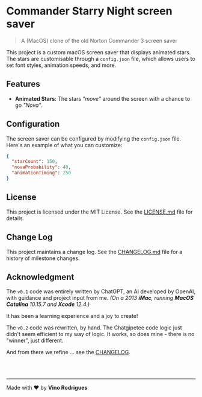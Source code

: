 # Commander Starry Night screen saver

> A (MacOS) clone of the old Norton Commander 3 screen saver

This project is a custom macOS screen saver that displays animated stars. The stars are customisable through a `config.json` file, which allows users to set font styles, animation speeds, and more.

## Features

- **Animated Stars**: The stars *"move"* around the screen with a chance to go *"Nova"*.

## Configuration

The screen saver can be configured by modifying the `config.json` file. Here's an example of what you can customize:

```json
{
  "starCount": 150,
  "novaProbability": 40,
  "animationTiming": 250
}
```

## License

This project is licensed under the MIT License. See the [LICENSE.md](LICENSE.md) file for details.

## Change Log

This project maintains a change log.  See the [CHANGELOG.md](CHANGELOG.md) file for a history of milestone changes.

## Acknowledgment

The `v0.1` code was entirely written by ChatGPT, an AI developed by OpenAI, with guidance and project input from me. *(On a 2013 **iMac**, running **MacOS Catalina** 10.15.7 and **Xcode** 12.4.)*

It has been a learning experience and a joy to create!

The `v0.2` code was rewritten, by hand.  The Chatgipetee code logic just didn't seem efficient to my way of logic.  It works, so does mine - there is no "winner", just different.

And from there we refine ... see the [CHANGELOG](CHANGELOG.md).


&nbsp;<br>&nbsp;

---

Made with :heart: by **Vino Rodrigues**
